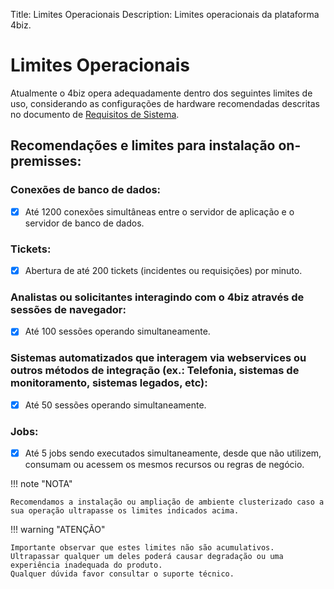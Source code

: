 Title: Limites Operacionais
Description: Limites operacionais da plataforma 4biz.

# Limites Operacionais

Atualmente o 4biz opera adequadamente dentro dos seguintes limites de uso, considerando as configurações de hardware recomendadas descritas no documento de [Requisitos de Sistema](https://docs.run2biz.com/pt-br/4biz-helium/get-started/installation-and-upgrade/system-requirements.html#aplicacao-e-banco-de-dados-no-mesmo-servidor).

## Recomendações e limites para instalação on-premisses:

### Conexões de banco de dados:

- [x] Até 1200 conexões simultâneas entre o servidor de aplicação e o servidor de banco de dados.

### Tickets:

- [x] Abertura de até 200 tickets (incidentes ou requisições) por minuto.

### Analistas ou solicitantes interagindo com o 4biz através de sessões de navegador:

- [x] Até 100 sessões operando simultaneamente. 

### Sistemas automatizados que interagem via webservices ou outros métodos de integração (ex.: Telefonia, sistemas de monitoramento, sistemas legados, etc):

- [x] Até 50 sessões operando simultaneamente.

### Jobs:

- [x] Até 5 jobs sendo executados simultaneamente, desde que não utilizem, consumam ou acessem os mesmos recursos ou regras de negócio.


!!! note "NOTA"

    Recomendamos a instalação ou ampliação de ambiente clusterizado caso a sua operação ultrapasse os limites indicados acima.

!!! warning "ATENÇÃO"

    Importante observar que estes limites não são acumulativos. Ultrapassar qualquer um deles poderá causar degradação ou uma experiência inadequada do produto.  
    Qualquer dúvida favor consultar o suporte técnico.
